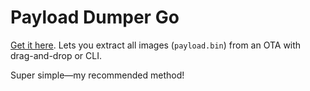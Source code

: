 # Payload Dumper Go

[Get it here](https://github.com/ssut/payload-dumper-go). Lets you extract all images (`payload.bin`) from an OTA with drag-and-drop or CLI.

Super simple—my recommended method!
